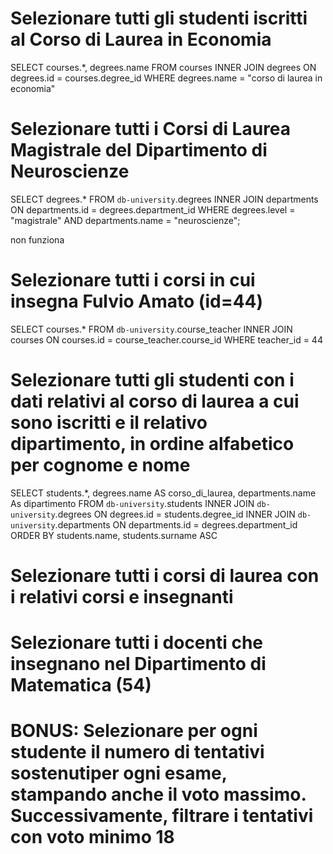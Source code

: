 # Selezionare tutti gli studenti iscritti al Corso di Laurea in Economia

SELECT courses.*, degrees.name
FROM courses
INNER JOIN degrees ON degrees.id = courses.degree_id
WHERE degrees.name = "corso di laurea in economia"

 # Selezionare tutti i Corsi di Laurea Magistrale del Dipartimento di Neuroscienze

 SELECT degrees.* FROM `db-university`.degrees
INNER JOIN departments
 ON departments.id = degrees.department_id
WHERE degrees.level = "magistrale"
AND departments.name = "neuroscienze";

non funziona

# Selezionare tutti i corsi in cui insegna Fulvio Amato (id=44)
SELECT courses.* FROM `db-university`.course_teacher
INNER JOIN courses
ON courses.id = course_teacher.course_id
WHERE teacher_id = 44

 # Selezionare tutti gli studenti con i dati relativi al corso di laurea a cui sono iscritti e il relativo dipartimento, in ordine alfabetico per cognome e nome

 SELECT students.*, degrees.name AS corso_di_laurea,
departments.name As dipartimento
FROM `db-university`.students
INNER JOIN `db-university`.degrees
ON degrees.id = students.degree_id
INNER JOIN `db-university`.departments
ON departments.id = degrees.department_id
ORDER BY students.name, students.surname ASC

 # Selezionare tutti i corsi di laurea con i relativi corsi e insegnanti

 # Selezionare tutti i docenti che insegnano nel Dipartimento di Matematica (54)

 # BONUS: Selezionare per ogni studente il numero di tentativi sostenutiper ogni esame, stampando anche il voto massimo. Successivamente, filtrare i tentativi con voto minimo 18